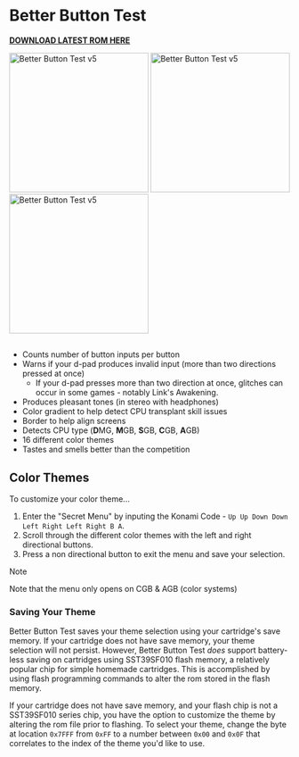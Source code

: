 # Better Button Test
**[DOWNLOAD LATEST ROM HERE](https://github.com/orangeglo/better-button-test/releases/latest)**

<img width="250" alt="Better Button Test v5" src="https://github.com/orangeglo/better-button-test/assets/2780987/86d14f5f-8d38-422f-b695-2be29e841950">
<img width="250" alt="Better Button Test v5" src="https://github.com/orangeglo/better-button-test/assets/2780987/fcc13bf2-f2a1-45b6-9aec-6d0282be1e51">
<img width="250" alt="Better Button Test v5" src="https://github.com/orangeglo/better-button-test/assets/2780987/da4b6023-8ec4-40d6-a649-e414d8228d18">

## 

- Counts number of button inputs per button
- Warns if your d-pad produces invalid input (more than two directions pressed at once)
  - If your d-pad presses more than two direction at once, glitches can occur in some games - notably Link's Awakening. 
- Produces pleasant tones (in stereo with headphones)
- Color gradient to help detect CPU transplant skill issues
- Border to help align screens
- Detects CPU type (**D**MG, **M**GB, **S**GB, **C**GB, **A**GB)
- 16 different color themes
- Tastes and smells better than the competition

## Color Themes

To customize your color theme...

1. Enter the "Secret Menu" by inputing the Konami Code - `Up Up Down Down Left Right Left Right B A`.
1. Scroll through the different color themes with the left and right directional buttons.
1. Press a non directional button to exit the menu and save your selection.

> [!NOTE]
> Note that the menu only opens on CGB & AGB (color systems)

### Saving Your Theme

Better Button Test saves your theme selection using your cartridge's save memory. If your cartridge does not have save memory, your theme selection will not persist. However, Better Button Test _does_ support battery-less saving on cartridges using SST39SF010 flash memory, a relatively popular chip for simple homemade cartridges. This is accomplished by using flash programming commands to alter the rom stored in the flash memory.

If your cartridge does not have save memory, and your flash chip is not a SST39SF010 series chip, you have the option to customize the theme by altering the rom file prior to flashing. To select your theme, change the byte at location `0x7FFF` from `0xFF` to a number between `0x00` and `0x0F` that correlates to the index of the theme you'd like to use.
